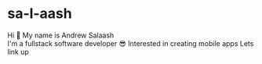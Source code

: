 # sa-l-aash  
 Hi 👋 My name is Andrew Salaash   
 I'm a fullstack software developer 😎
 Interested in creating mobile apps
 Lets link up 

